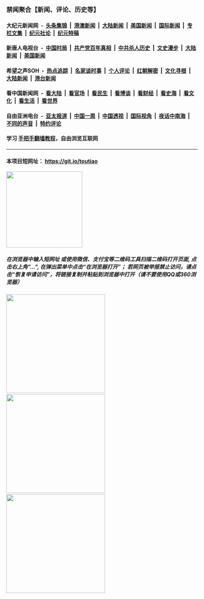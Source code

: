 ### 禁闻聚合【新闻、评论、历史等】

#### 大纪元新闻网 &nbsp;-&nbsp; [头条集锦](indexes/E头条集锦.md?t=02102011) &nbsp;|&nbsp; [港澳新闻](indexes/E港澳新闻.md?t=02102011)  &nbsp;|&nbsp; [大陆新闻](indexes/E大陆新闻.md?t=02102011) &nbsp;|&nbsp; [美国新闻](indexes/E美国新闻.md?t=02102011) &nbsp;|&nbsp; [国际新闻](indexes/E国际新闻.md?t=02102011) &nbsp;|&nbsp; [专栏文集](indexes/E专栏文集.md?t=02102011) &nbsp;|&nbsp; [纪元社论](indexes/E纪元社论.md?t=02102011) &nbsp;|&nbsp; [纪元特稿](indexes/E纪元特稿.md?t=02102011) 

#### 新唐人电视台 &nbsp;-&nbsp; [中国时局](indexes/N中国时局.md?t=02102011) &nbsp;|&nbsp; [共产党百年真相](indexes/N共产党百年真相.md?t=02102011) &nbsp;|&nbsp; [中共杀人历史](indexes/N中共杀人历史.md?t=02102011) &nbsp;|&nbsp; [文史漫步](indexes/N文史漫步.md?t=02102011) &nbsp;|&nbsp; [大陆新闻](indexes/N大陆新闻.md?t=02102011) &nbsp;|&nbsp; [美国新闻](indexes/N美国新闻.md?t=02102011)

#### 希望之声SOH &nbsp;-&nbsp; [热点追踪](indexes/H热点追踪.md?t=02102011) &nbsp;|&nbsp; [名家谈时事](indexes/H名家谈时事.md?t=02102011) &nbsp;|&nbsp; [个人评论](indexes/H个人评论.md?t=02102011)  &nbsp;|&nbsp; [红朝解密](indexes/H红朝解密.md?t=02102011) &nbsp;|&nbsp; [文化寻根](indexes/H文化寻根.md?t=02102011) &nbsp;|&nbsp; [大陆新闻](indexes/H大陆新闻.md?t=02102011) &nbsp;|&nbsp; [港台新闻](indexes/H港台新闻.md?t=02102011)

#### 看中国新闻网 &nbsp;-&nbsp; [看大陆](indexes/S看大陆.md?t=02102011) &nbsp;|&nbsp; [看官场](indexes/S看官场.md?t=02102011) &nbsp;|&nbsp; [看民生](indexes/S看民生.md?t=02102011)  &nbsp;|&nbsp; [看博谈](indexes/S看博谈.md?t=02102011) &nbsp;|&nbsp; [看财经](indexes/S看财经.md?t=02102011) &nbsp;|&nbsp; [看史海](indexes/S看史海.md?t=02102011) &nbsp;|&nbsp; [看文化](indexes/S看文化.md?t=02102011) &nbsp;|&nbsp; [看生活](indexes/S看生活.md?t=02102011) &nbsp;|&nbsp; [看世界](indexes/S看世界.md?t=02102011)

#### 自由亚洲电台 &nbsp;-&nbsp; [亚太报道](indexes/R亚太报道.md?t=02102011) &nbsp;|&nbsp; [中国一周](indexes/R中国一周.md?t=02102011) &nbsp;|&nbsp; [中国透视](indexes/R中国透视.md?t=02102011)  &nbsp;|&nbsp; [国际视角](indexes/R国际视角.md?t=02102011) &nbsp;|&nbsp; [夜话中南海](indexes/R夜话中南海.md?t=02102011) &nbsp;|&nbsp; [不同的声音](indexes/R不同的声音.md?t=02102011) &nbsp;|&nbsp; [特约评论](indexes/R特约评论.md?t=02102011)

#### 学习 [手把手翻墙教程](https://github.com/gfw-breaker/guides/wiki)，自由浏览互联网

----

#### 本项目短网址： https://git.io/toutiao
<img src="https://raw.githubusercontent.com/gfw-breaker/banned-news/master/scripts/img/qr.png" width="200px"/>  

##### 在浏览器中输入短网址 或使用微信、支付宝等二维码工具扫描二维码打开页面, 点击右上角"...", 在弹出菜单中点击“在浏览器打开”； 若网页被举报禁止访问，请点击“恢复申请访问”，将链接复制并粘贴到浏览器中打开（请不要使用QQ或360浏览器）

<img src="https://raw.githubusercontent.com/gfw-breaker/banned-news/master/scripts/img/1.png" width="260px"/> &nbsp; <img src="https://raw.githubusercontent.com/gfw-breaker/banned-news/master/scripts/img/2.png" width="260px"/> &nbsp; <img src="https://raw.githubusercontent.com/gfw-breaker/banned-news/master/scripts/img/3.png" width="260px"/>
